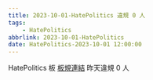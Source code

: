 ```yaml
---
title: 2023-10-01-HatePolitics 違規 0 人
tags:
    - HatePolitics
abbrlink: 2023-10-01-HatePolitics
date: HatePolitics-2023-10-01 12:00:00
---
```

HatePolitics 板 [板規連結](https://www.ptt.cc/bbs/HatePolitics/M.1617115262.A.D60.html)
昨天違規 0 人
